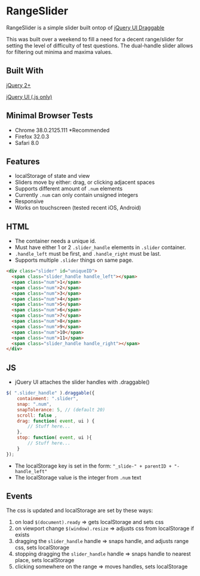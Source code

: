 RangeSlider
===========

RangeSlider is a simple slider built ontop of [jQuery UI Draggable](http://jqueryui.com/draggable/#constrain-movement)

This was built over a weekend to fill a need for a decent range/slider for setting the level of difficulty of test questions. The dual-handle slider allows for filtering out minima and maxima values.

## Built With
[jQuery 2+](https://code.jquery.com/jquery-2.1.1.min.js)

[jQuery UI (.js only)](https://code.jquery.com/ui/1.11.2/jquery-ui.min.js)

## Minimal Browser Tests
* Chrome 38.0.2125.111 *Recommended
* Firefox 32.0.3
* Safari 8.0

## Features
* localStorage of state and view
* Sliders move by either: drag, or clicking adjacent spaces
* Supports different amount of `.num` elements
* Currently `.num` can only contain unsigned integers
* Responsive
* Works on touchscreen (tested recent iOS, Android)

## HTML
* The container needs a unique id.
* Must have either 1 or 2 `.slider_handle` elements in `.slider` container.
* `.handle_left` must be first, and `.handle_right` must be last.
* Supports multiple `.slider` things on same page.

```html
<div class="slider" id="uniqueID">
  <span class="slider_handle handle_left"></span>
  <span class="num">1</span>
  <span class="num">2</span>
  <span class="num">3</span>
  <span class="num">4</span>
  <span class="num">5</span>
  <span class="num">6</span>
  <span class="num">7</span>
  <span class="num">8</span>
  <span class="num">9</span>
  <span class="num">10</span>
  <span class="num">11</span>
  <span class="slider_handle handle_right"></span>
</div>
```

## JS
* jQuery UI attaches the slider handles with .draggable()
```javascript
$( ".slider_handle" ).draggable({
	containment: ".slider",
	snap: ".num",
	snapTolerance: 5, // (default 20)
	scroll: false ,
	drag: function( event, ui ) {
		// Stuff here...
	},
	stop: function( event, ui ){
		// Stuff here...
	}
});
```
* The localStorage key is set in the form: `"_slide-" + parentID + "-handle_left"`
* The localStorage value is the integer from `.num` text

## Events
The css is updated and localStorage are set by these ways:  

1.  on load `$(document).ready` => gets localStorage and sets css
2.  on viewport change `$(window).resize` => adjusts css from localStorage if exists
3.  dragging the `slider_handle` handle => snaps handle, and adjusts range css, sets localStorage
4.  stopping dragging the `slider_handle` handle => snaps handle to nearest place, sets localStorage
5.  clicking somewhere on the range => moves handles, sets localStorage

